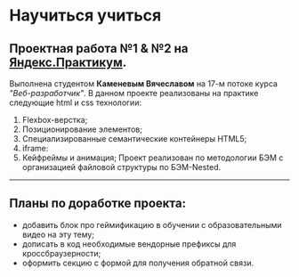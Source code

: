 Научиться учиться
===
Проектная работа №1 & №2 на [Яндекс.Практикум](https://praktikum.yandex.ru/).
---
Выполнена студентом **Каменевым Вячеславом** на 17-м потоке курса *"Веб-разработчик"*.
В данном проекте реализованы на практике следующие html и css технологии:
1. Flexbox-верстка;
2. Позиционирование элементов;
3. Специализированные семантические контейнеры HTML5;
3. iframe:
4. Кейфреймы и анимация;
Проект реализован по методологии БЭМ с организацией файловой структуры по БЭМ-Nested.

___

Планы по доработке проекта:
---
* добавить блок про геймификацию в обучении с образовательными видео на эту тему;
* дописать в код необходимые вендорные префиксы для кроссбраузерности;
* оформить секцию с формой для получения обратной связи.


